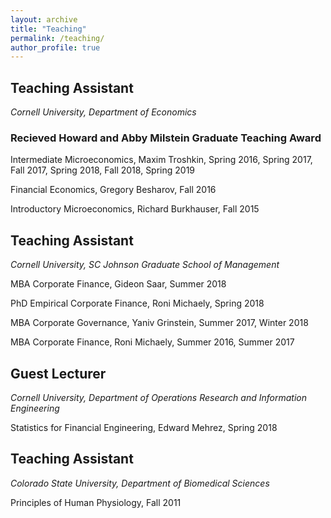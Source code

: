 ```yaml
---
layout: archive
title: "Teaching"
permalink: /teaching/
author_profile: true
---
```


## Teaching Assistant

*Cornell University, Department of Economics*
### Recieved Howard and Abby Milstein Graduate Teaching Award

Intermediate Microeconomics, Maxim Troshkin, Spring 2016, Spring 2017, Fall 2017, Spring 2018, Fall 2018, Spring 2019

Financial Economics, Gregory Besharov, Fall 2016

Introductory Microeconomics, Richard Burkhauser, Fall 2015

## Teaching Assistant

*Cornell University, SC Johnson Graduate School of Management*

MBA Corporate Finance, Gideon Saar, Summer 2018

PhD Empirical Corporate Finance, Roni Michaely, Spring 2018

MBA Corporate Governance, Yaniv Grinstein, Summer 2017, Winter 2018

MBA Corporate Finance, Roni Michaely, Summer 2016, Summer 2017

## Guest Lecturer

*Cornell University, Department of Operations Research and Information Engineering*

Statistics for Financial Engineering, Edward Mehrez, Spring 2018

## Teaching Assistant

*Colorado State University, Department of Biomedical Sciences*

Principles of Human Physiology, Fall 2011
